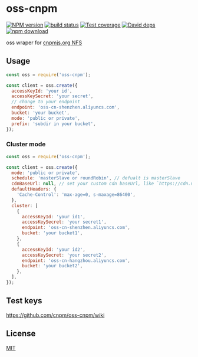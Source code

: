 oss-cnpm
========

[![NPM version][npm-image]][npm-url]
[![build status][travis-image]][travis-url]
[![Test coverage][codecov-image]][codecov-url]
[![David deps][david-image]][david-url]
[![npm download][download-image]][download-url]

[npm-image]: https://img.shields.io/npm/v/oss-cnpm.svg?style=flat-square
[npm-url]: https://npmjs.org/package/oss-cnpm
[travis-image]: https://img.shields.io/travis/cnpm/oss-cnpm.svg?style=flat-square
[travis-url]: https://travis-ci.org/cnpm/oss-cnpm
[codecov-image]: https://codecov.io/github/cnpm/oss-cnpm/coverage.svg?branch=master
[codecov-url]: https://codecov.io/github/cnpm/oss-cnpm?branch=master
[david-image]: https://img.shields.io/david/cnpm/oss-cnpm.svg?style=flat-square
[david-url]: https://david-dm.org/cnpm/oss-cnpm
[download-image]: https://img.shields.io/npm/dm/oss-cnpm.svg?style=flat-square
[download-url]: https://npmjs.org/package/oss-cnpm

oss wraper for [cnpmjs.org NFS](https://github.com/cnpm/cnpmjs.org/wiki/NFS-Guide)

## Usage

```js
const oss = require('oss-cnpm');

const client = oss.create({
  accessKeyId: 'your id',
  accessKeySecret: 'your secret',
  // change to your endpoint
  endpoint: 'oss-cn-shenzhen.aliyuncs.com',
  bucket: 'your bucket',
  mode: 'public or private',
  prefix: 'subdir in your bucket',
});
```

### Cluster mode

```js
const oss = require('oss-cnpm');

const client = oss.create({
  mode: 'public or private',
  schedule: 'masterSlave or roundRobin', // defualt is masterSlave
  cdnBaseUrl: null, // set your custom cdn baseUrl, like `https://cdn.npm.taobao.org/`
  defaultHeaders: {
    'Cache-Control': 'max-age=0, s-maxage=86400',
  },
  cluster: [
    {
      accessKeyId: 'your id1',
      accessKeySecret: 'your secret1',
      endpoint: 'oss-cn-shenzhen.aliyuncs.com',
      bucket: 'your bucket1',
    },
    {
      accessKeyId: 'your id2',
      accessKeySecret: 'your secret2',
      endpoint: 'oss-cn-hangzhou.aliyuncs.com',
      bucket: 'your bucket2',
    },
  ],
});
```

## Test keys

https://github.com/cnpm/oss-cnpm/wiki

## License

[MIT](LICENSE)
